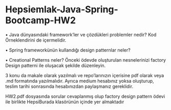 # Hepsiemlak-Java-Spring-Bootcamp-HW2


• Java dünyasındaki framework’ler ve çözdükleri problemler nedir? Kod Örneklendirini de 
içermelidir. 

• Spring frameworkünün kullandığı design patternlar neler?

• Creational Patterns neler? Önceki ödevde oluşturulan nesnelerinizi factory Design patterni ile 
oluşacak şekilde düzenleyin.

3 konu da makale olarak yazılmalı ve repo’larınızın içerisine pdf olarak veya .md formatında 
yazılmalıdır. Ayrıca medium hesabınız yoksa oluşturup, teslim tarihi sonrasında hesabınızdan 
paylaşmanız gereklidir. 



HW2.pdf dosyasında sorular cevaplanmış olup factory design pattern  ödevi ile birlikte HepsiBurada klasörünün içinde yer almaktadır
